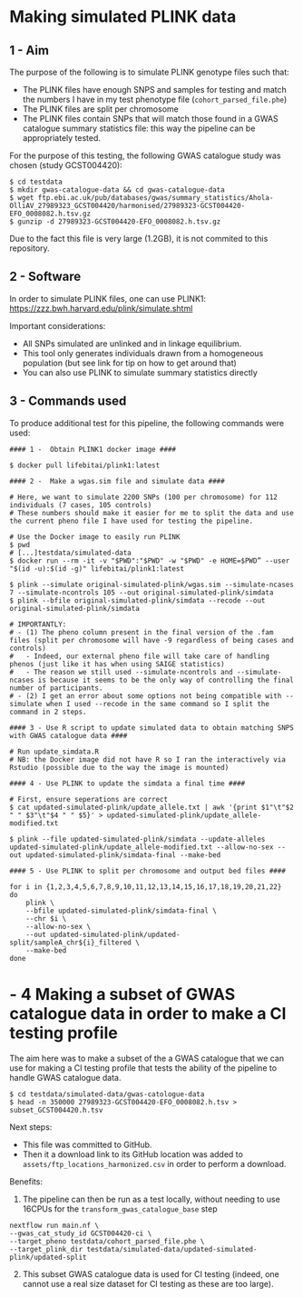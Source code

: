 # Making simulated PLINK data

## 1 - Aim

The purpose of the following is to simulate PLINK genotype files such that:
- The PLINK files have enough SNPS and samples for testing and match the numbers I have in my test phenotype file (`cohort_parsed_file.phe`)
- The PLINK files are split per chromosome
- The PLINK files contain SNPs that will match those found in a GWAS catalogue summary statistics file: this way the pipeline can be appropriately tested.

For the purpose of this testing, the following GWAS catalogue study was chosen (study GCST004420):
```
$ cd testdata
$ mkdir gwas-catalogue-data && cd gwas-catalogue-data
$ wget ftp.ebi.ac.uk/pub/databases/gwas/summary_statistics/Ahola-OlliAV_27989323_GCST004420/harmonised/27989323-GCST004420-EFO_0008082.h.tsv.gz
$ gunzip -d 27989323-GCST004420-EFO_0008082.h.tsv.gz
```

Due to the fact this file is very large (1.2GB), it is not commited to this repository.

## 2 - Software

In order to simulate PLINK files, one can use PLINK1:
https://zzz.bwh.harvard.edu/plink/simulate.shtml

Important considerations:
- All SNPs simulated are unlinked and in linkage equilibrium.
- This tool only generates individuals drawn from a homogeneous population (but see link for tip on how to get around that)
- You can also use PLINK to simulate summary statistics directly

## 3 - Commands used

To produce additional test for this pipeline, the following commands were used:

```
#### 1 -  Obtain PLINK1 docker image ####

$ docker pull lifebitai/plink1:latest

#### 2 -  Make a wgas.sim file and simulate data ####

# Here, we want to simulate 2200 SNPs (100 per chromosome) for 112 individuals (7 cases, 105 controls)
# These numbers should make it easier for me to split the data and use the current pheno file I have used for testing the pipeline.

# Use the Docker image to easily run PLINK
$ pwd
# [...]testdata/simulated-data
$ docker run --rm -it -v "$PWD":"$PWD" -w "$PWD" -e HOME=$PWD” --user "$(id -u):$(id -g)" lifebitai/plink1:latest

$ plink --simulate original-simulated-plink/wgas.sim --simulate-ncases 7 --simulate-ncontrols 105 --out original-simulated-plink/simdata
$ plink --bfile original-simulated-plink/simdata --recode --out original-simulated-plink/simdata

# IMPORTANTLY: 
# - (1) The pheno column present in the final version of the .fam files (split per chromosome will have -9 regardless of being cases and controls)
#   - Indeed, our external pheno file will take care of handling phenos (just like it has when using SAIGE statistics)
#   - The reason we still used --simulate-ncontrols and --simulate-ncases is because it seems to be the only way of controlling the final number of participants.
# - (2) I get an error about some options not being compatible with --simulate when I used --recode in the same command so I split the command in 2 steps.

#### 3 - Use R script to update simulated data to obtain matching SNPS with GWAS catalogue data ####

# Run update_simdata.R
# NB: the Docker image did not have R so I ran the interactively via Rstudio (possible due to the way the image is mounted)

#### 4 - Use PLINK to update the simdata a final time ####

# First, ensure seperations are correct
$ cat updated-simulated-plink/update_allele.txt | awk '{print $1"\t"$2 " " $3"\t"$4 " " $5}' > updated-simulated-plink/update_allele-modified.txt

$ plink --file updated-simulated-plink/simdata --update-alleles updated-simulated-plink/update_allele-modified.txt --allow-no-sex --out updated-simulated-plink/simdata-final --make-bed

#### 5 - Use PLINK to split per chromosome and output bed files ####

for i in {1,2,3,4,5,6,7,8,9,10,11,12,13,14,15,16,17,18,19,20,21,22}
do
    plink \
    --bfile updated-simulated-plink/simdata-final \
    --chr $i \
    --allow-no-sex \
    --out updated-simulated-plink/updated-split/sampleA_chr${i}_filtered \
    --make-bed
done
```

# - 4 Making a subset of GWAS catalogue data in order to make a CI testing profile

The aim here was to make a subset of the a GWAS catalogue that we can use for making a CI testing profile that tests the ability of the pipeline to handle GWAS catalogue data.

```
$ cd testdata/simulated-data/gwas-catologue-data
$ head -n 350000 27989323-GCST004420-EFO_0008082.h.tsv > subset_GCST004420.h.tsv
```

Next steps:
- This file was committed to GitHub. 
- Then it a download link to its GitHub location was added to `assets/ftp_locations_harmonized.csv` in order to perform a download.

Benefits:
1) The pipeline can then be run as a test locally, without needing to use 16CPUs for the `transform_gwas_catalogue_base` step

```
nextflow run main.nf \
--gwas_cat_study_id GCST004420-ci \
--target_pheno testdata/cohort_parsed_file.phe \
--target_plink_dir testdata/simulated-data/updated-simulated-plink/updated-split
```

2) This subset GWAS catalogue data is used for CI testing (indeed, one cannot use a real size dataset for CI testing as these are too large).


